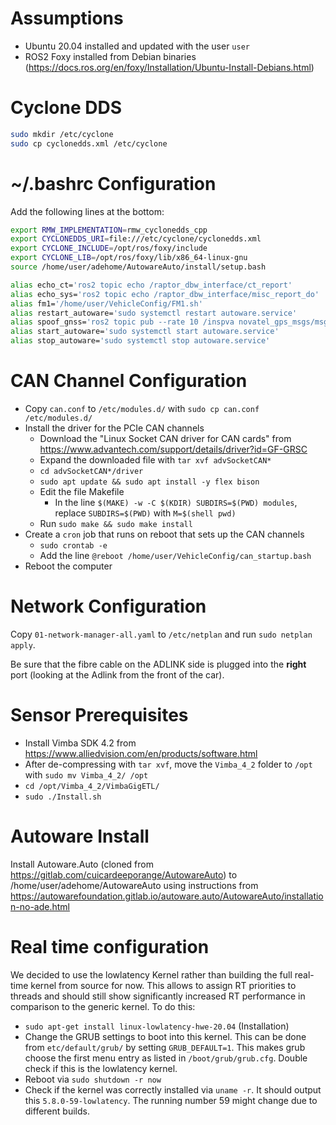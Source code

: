 # Assumptions
- Ubuntu 20.04 installed and updated with the user `user`
- ROS2 Foxy installed from Debian binaries (https://docs.ros.org/en/foxy/Installation/Ubuntu-Install-Debians.html)

# Cyclone DDS
```bash
sudo mkdir /etc/cyclone
sudo cp cyclonedds.xml /etc/cyclone
```

# ~/.bashrc Configuration
Add the following lines at the bottom:

```bash
export RMW_IMPLEMENTATION=rmw_cyclonedds_cpp
export CYCLONEDDS_URI=file:///etc/cyclone/cyclonedds.xml
export CYCLONE_INCLUDE=/opt/ros/foxy/include
export CYCLONE_LIB=/opt/ros/foxy/lib/x86_64-linux-gnu
source /home/user/adehome/AutowareAuto/install/setup.bash

alias echo_ct='ros2 topic echo /raptor_dbw_interface/ct_report'
alias echo_sys='ros2 topic echo /raptor_dbw_interface/misc_report_do'
alias fm1='/home/user/VehicleConfig/FM1.sh'
alias restart_autoware='sudo systemctl restart autoware.service'
alias spoof_gnss='ros2 topic pub --rate 10 /inspva novatel_gps_msgs/msg/Inspva "{status: INS_SOLUTION_GOOD}"'
alias start_autoware='sudo systemctl start autoware.service'
alias stop_autoware='sudo systemctl stop autoware.service'
```

# CAN Channel Configuration
- Copy `can.conf` to `/etc/modules.d/` with `sudo cp can.conf /etc/modules.d/`
- Install the driver for the PCIe CAN channels
  - Download the "Linux Socket CAN driver for CAN cards" from https://www.advantech.com/support/details/driver?id=GF-GRSC
  - Expand the downloaded file with `tar xvf advSocketCAN*`
  - `cd advSocketCAN*/driver`
  - `sudo apt update && sudo apt install -y flex bison`
  - Edit the file Makefile
    - In the line `$(MAKE) -w -C $(KDIR) SUBDIRS=$(PWD) modules`, replace `SUBDIRS=$(PWD)` with `M=$(shell pwd)`
  - Run `sudo make && sudo make install`
- Create a `cron` job that runs on reboot that sets up the CAN channels
  - `sudo crontab -e`
  - Add the line `@reboot /home/user/VehicleConfig/can_startup.bash`
- Reboot the computer

# Network Configuration
Copy `01-network-manager-all.yaml` to `/etc/netplan` and run `sudo netplan apply`.

Be sure that the fibre cable on the ADLINK side is plugged into the **right** port (looking at the Adlink from the front of the car).

# Sensor Prerequisites
- Install Vimba SDK 4.2 from https://www.alliedvision.com/en/products/software.html
- After de-compressing with `tar xvf`, move the `Vimba_4_2` folder to `/opt` with `sudo mv Vimba_4_2/ /opt`
- `cd /opt/Vimba_4_2/VimbaGigETL/`
- `sudo ./Install.sh`

# Autoware Install
Install Autoware.Auto (cloned from https://gitlab.com/cuicardeeporange/AutowareAuto) to /home/user/adehome/AutowareAuto using instructions from https://autowarefoundation.gitlab.io/autoware.auto/AutowareAuto/installation-no-ade.html

# Real time configuration
We decided to use the lowlatency Kernel rather than building the full real-time kernel from source for now. This allows to assign RT priorities to threads and should still show significantly increased RT performance in comparison to the generic kernel. To do this: 
- `sudo apt-get install linux-lowlatency-hwe-20.04` (Installation)
- Change the GRUB settings to boot into this kernel. This can be done from `etc/default/grub/` by setting `GRUB_DEFAULT=1`. This makes grub choose the first menu entry as listed in `/boot/grub/grub.cfg`. Double check if this is the lowlatency kernel. 
- Reboot via `sudo shutdown -r now`
- Check if the kernel was correctly installed via `uname -r`. It should output this `5.8.0-59-lowlatency`. The running number 59 might change due to different builds. 